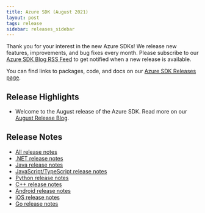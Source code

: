```yaml
---
title: Azure SDK (August 2021)
layout: post
tags: release
sidebar: releases_sidebar
---
```


Thank you for your interest in the new Azure SDKs! We release new features, improvements, and bug fixes every month. Please subscribe to our [Azure SDK Blog RSS Feed](https://devblogs.microsoft.com/azure-sdk/feed) to get notified when a new release is available.

You can find links to packages, code, and docs on our [Azure SDK Releases page](https://aka.ms/azsdk/releases).

## Release Highlights

* Welcome to the August release of the Azure SDK. Read more on our [August Release Blog](https://devblogs.microsoft.com/azure-sdk/azure-sdk-release-august-2021/).

## Release Notes

* [All release notes](index.md)
* [.NET release notes](dotnet.md)
* [Java release notes](java.md)
* [JavaScript/TypeScript release notes](js.md)
* [Python release notes](python.md)
* [C++ release notes](cpp.md)
* [Android release notes](android.md)
* [iOS release notes](ios.md)
* [Go release notes](go.md)